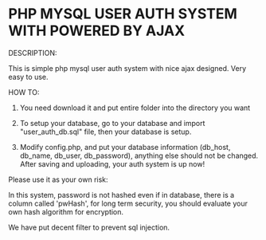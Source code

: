 # PHP MYSQL USER AUTH SYSTEM WITH POWERED BY AJAX

DESCRIPTION:

This is simple php mysql user auth system with nice ajax designed. Very easy to use.

HOW TO:
1. You need download it and put entire folder into the directory you want

2. To setup your database, go to your database and import "user_auth_db.sql" file, then your database is setup.

3. Modify config.php, and put your database information (db_host, db_name, db_user, db_password), anything else should not be changed. After saving and uploading, your auth system is up now! 

Please use it as your own risk:

In this system, password is not hashed even if in database, there is a column called 'pwHash', for long term security, you should evaluate your own hash algorithm for encryption. 

We have put decent filter to prevent sql injection.
